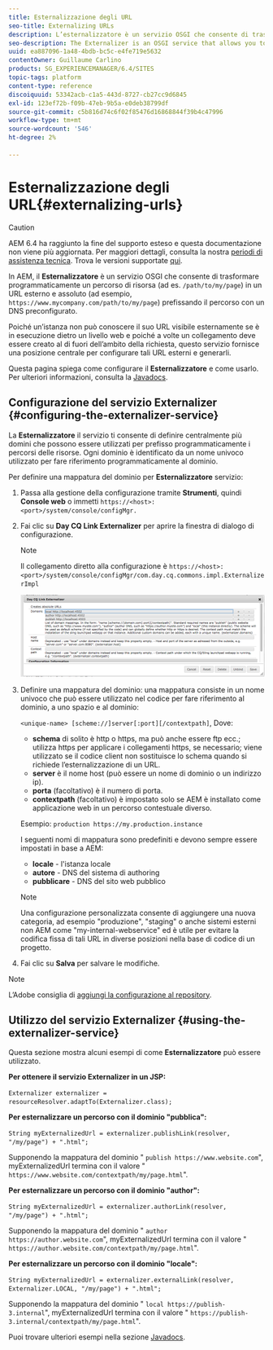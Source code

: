 ```yaml
---
title: Esternalizzazione degli URL
seo-title: Externalizing URLs
description: L’esternalizzatore è un servizio OSGI che consente di trasformare programmaticamente un percorso di risorsa in un URL esterno e assoluto
seo-description: The Externalizer is an OSGI service that allows you to programmatically transform a resource path into an external and absolute URL
uuid: ea887096-1a48-4bdb-bc5c-e4fe719e5632
contentOwner: Guillaume Carlino
products: SG_EXPERIENCEMANAGER/6.4/SITES
topic-tags: platform
content-type: reference
discoiquuid: 53342acb-c1a5-443d-8727-cb27cc9d6845
exl-id: 123ef72b-f09b-47eb-9b5a-e0deb38799df
source-git-commit: c5b816d74c6f02f85476d16868844f39b4c47996
workflow-type: tm+mt
source-wordcount: '546'
ht-degree: 2%

---
```


# Esternalizzazione degli URL{#externalizing-urls}

>[!CAUTION]
>
>AEM 6.4 ha raggiunto la fine del supporto esteso e questa documentazione non viene più aggiornata. Per maggiori dettagli, consulta la nostra [periodi di assistenza tecnica](https://helpx.adobe.com/it/support/programs/eol-matrix.html). Trova le versioni supportate [qui](https://experienceleague.adobe.com/docs/).

In AEM, il **Esternalizzatore** è un servizio OSGI che consente di trasformare programmaticamente un percorso di risorsa (ad es. `/path/to/my/page`) in un URL esterno e assoluto (ad esempio, `https://www.mycompany.com/path/to/my/page`) prefissando il percorso con un DNS preconfigurato.

Poiché un’istanza non può conoscere il suo URL visibile esternamente se è in esecuzione dietro un livello web e poiché a volte un collegamento deve essere creato al di fuori dell’ambito della richiesta, questo servizio fornisce una posizione centrale per configurare tali URL esterni e generarli.

Questa pagina spiega come configurare il **Esternalizzatore** e come usarlo. Per ulteriori informazioni, consulta la [Javadocs](https://helpx.adobe.com/experience-manager/6-4/sites/developing/using/reference-materials/javadoc/com/day/cq/commons/Externalizer.html).

## Configurazione del servizio Externalizer {#configuring-the-externalizer-service}

La **Esternalizzatore** il servizio ti consente di definire centralmente più domini che possono essere utilizzati per prefisso programmaticamente i percorsi delle risorse. Ogni dominio è identificato da un nome univoco utilizzato per fare riferimento programmaticamente al dominio.

Per definire una mappatura del dominio per **Esternalizzatore** servizio:

1. Passa alla gestione della configurazione tramite **Strumenti**, quindi **Console web** o immetti `https://<host>:<port>/system/console/configMgr.`
1. Fai clic su **Day CQ Link Externalizer** per aprire la finestra di dialogo di configurazione.

   >[!NOTE]
   >
   >Il collegamento diretto alla configurazione è `https://<host>:<port>/system/console/configMgr/com.day.cq.commons.impl.ExternalizerImpl`

   ![chlimage_1-44](assets/chlimage_1-44.png)

1. Definire una mappatura del dominio: una mappatura consiste in un nome univoco che può essere utilizzato nel codice per fare riferimento al dominio, a uno spazio e al dominio:

   `<unique-name> [scheme://]server[:port][/contextpath]`, Dove:

   * **schema** di solito è http o https, ma può anche essere ftp ecc.; utilizza https per applicare i collegamenti https, se necessario; viene utilizzato se il codice client non sostituisce lo schema quando si richiede l’esternalizzazione di un URL.
   * **server** è il nome host (può essere un nome di dominio o un indirizzo ip).
   * **porta** (facoltativo) è il numero di porta.
   * **contextpath** (facoltativo) è impostato solo se AEM è installato come applicazione web in un percorso contestuale diverso.

   Esempio: `production https://my.production.instance`

   I seguenti nomi di mappatura sono predefiniti e devono sempre essere impostati in base a AEM:

   * **locale** - l&#39;istanza locale
   * **autore** - DNS del sistema di authoring
   * **pubblicare** - DNS del sito web pubblico

   >[!NOTE]
   >
   >Una configurazione personalizzata consente di aggiungere una nuova categoria, ad esempio &quot;produzione&quot;, &quot;staging&quot; o anche sistemi esterni non AEM come &quot;my-internal-webservice&quot; ed è utile per evitare la codifica fissa di tali URL in diverse posizioni nella base di codice di un progetto.

1. Fai clic su **Salva** per salvare le modifiche.

>[!NOTE]
>
>L’Adobe consiglia di [aggiungi la configurazione al repository](/help/sites-deploying/configuring-osgi.md#adding-a-new-configuration-to-the-repository).

## Utilizzo del servizio Externalizer {#using-the-externalizer-service}

Questa sezione mostra alcuni esempi di come **Esternalizzatore** può essere utilizzato.

**Per ottenere il servizio Externalizer in un JSP:**

`Externalizer externalizer = resourceResolver.adaptTo(Externalizer.class);`

**Per esternalizzare un percorso con il dominio &quot;pubblica&quot;:**

`String myExternalizedUrl = externalizer.publishLink(resolver, "/my/page") + ".html";`

Supponendo la mappatura del dominio &quot; `publish https://www.website.com`&quot;, myExternalizedUrl termina con il valore &quot; `https://www.website.com/contextpath/my/page.html`&quot;.

**Per esternalizzare un percorso con il dominio &quot;author&quot;:**

`String myExternalizedUrl = externalizer.authorLink(resolver, "/my/page") + ".html";`

Supponendo la mappatura del dominio &quot; `author https://author.website.com`&quot;, myExternalizedUrl termina con il valore &quot; `https://author.website.com/contextpath/my/page.html`&quot;.

**Per esternalizzare un percorso con il dominio &quot;locale&quot;:**

`String myExternalizedUrl = externalizer.externalLink(resolver, Externalizer.LOCAL, "/my/page") + ".html";`

Supponendo la mappatura del dominio &quot; `local https://publish-3.internal`&quot;, myExternalizedUrl termina con il valore &quot; `https://publish-3.internal/contextpath/my/page.html`&quot;.

Puoi trovare ulteriori esempi nella sezione [Javadocs](https://helpx.adobe.com/experience-manager/6-4/sites/developing/using/reference-materials/javadoc/com/day/cq/commons/Externalizer.html).
